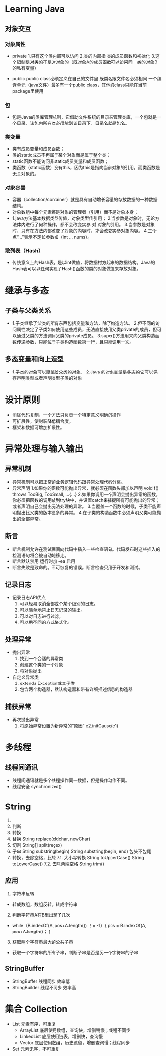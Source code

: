 # Learning Java
## 对象交互
### 对象属性
- private
1.只有这个类内部可以访问
2.类的内部指 类的成员函数和初始化
3.这个限制是对类的不是对对象的（既对象A的成员函数可以访问同一类的对象B的私有变量）

- public
  public class必须定义在自己的文件里 既类名跟文件名必须相同
  一个编译单元（java文件）最多有一个public class，其他的class只能在当前package里使用
### 包
- 包是Java的类库管理机制，它借助文件系统的目录来管理类库，一个包就是一个目录，该包内所有类必须放到该目录下，目录名就是包名。

### 类变量
- 类有成员变量和成员函数；
- 类的static成员不再属于某个对象而是属于整个类；
- static函数不能访问非static成员变量和成员函数；
- 类函数（static函数）没有this，因为this是指向当前对象的引用，而类函数是无关对象的。

### 对象容器
- 容器（collection/container）就是具有自动增长容量的存放数据的一种数据结构。
- 对象数组中每个元素都是对象的管理者（引用）而不是对象本身；
- 1.java方法基本数据类型传值，对象类型传引用；
  2.当参数是对象时，无论方法体内进行了何种操作，都不会改变实参 对 对象的引用。
  3.当参数是对象时，只有在方法内部改变了对象的内容时，才会改变实参对象内容。
  4.三个点“...”表示不定长参数如（int ... nums）。
### 散列表（Hash）
- 传统意义上的Hash表，是以int做值，将数据村方起来的数据结构。Java的Hash表可以以任何实现了Hash()函数的类的对象做值来存放对象。

# 继承与多态
## 子类与父类关系
- 1.子类继承了父类的所有东西包括变量和方法，除了构造方法。
  2.但不同的访问属性决定了子类如何使用这些成员，无法直接使用父类private的成员，但可以通过父类的方法调用父类的private成员。
  3.super()方法用来向父类构造函数传递参数，只能位于子类构造函数第一行，且只能调用一次。
## 多态变量和向上造型
- 1.子类的对象可以赋值给父类的对象。
  2.Java 的对象变量是多态的它可以保存声明类型或者声明类型子类的对象

# 设计原则
- 消除代码复制，一个方法只负责一个特定意义明确的操作
- 可扩展性，使封装降低耦合度。
- 框架和数据可增加扩展性。

# 异常处理与输入输出
## 异常机制
- 异常机制可以把正常的业务逻辑代码跟异常处理代码分离。
- 异常声明
  1.如果你的函数可能抛出异常，就必须在函数头部加以声明
  void f() throws TooBig, TooSmall, ...{...}
  2.如果你调用一个声明会抛出异常的函数，你必须把函数的调用放到try块中，并设置catch来捕捉所有可能抛出的异常；或者声明自己会抛出无法处理的异常。
  3.当覆盖一个函数的时候，子类不能声明抛出比父类的版本更多的异常。
  4.在子类的构造函数中必须声明父类可能抛出的全部异常。
## 断言
- 断言机制允许在测试期间向代码中插入一些检查语句。代码发布时这些插入的检测语句将会被自动地移走。
- 断言默认禁用 运行时加 -ea 启用
- 断言失败是致命的。不可恢复的错误。断言检查只用于开发和测试。
## 记录日志
- 记录日志API优点
  1. 可以轻易取消全部或个某个级别的日志。
  2. 可以简单地禁止日志记录的输出。
  3. 可以对日志进行过滤。
  4. 可以用不同的方式格式化。

## 处理异常
- 抛出异常
  1. 找到一个合适的异常类
  2. 创建这个类的一个对象
  3. 将对象抛出
- 自定义异常类
  1. extends Exception或其子类
  2. 包含两个构造器，默认构造器和带有详细描述信息的构造器

## 捕获异常
- 再次抛出异常
  1. 将原始异常设置为新异常的“原因” e2.initCause(e1)


# 多线程
## 线程间通讯
- 线程间通讯就是多个线程操作同一数据，但是操作动作不同。
- 线程安全 synchronized()

# String
1. 
2. 判断
3. 转换
4. 替换
  String replace(oldchar, newChar)
5. 切割
  String[] split(regex)
6. 子串
  String substring(begin)
  String substring(begin, end) 包头不包尾
7. 转换，去除空格，比较
  7.1. 大小写转换
  String toUpperCase()
  String toLowerCase()
  7.2. 去除两端空格
  String trim()
## 应用
1. 字符串反转
- 转成数组，数组反转，转成字符串
2. 判断字符串A在B里出现了几次
- while（B.indexOf(A, pos+A.length()) ！= -1）{
  pos = B.indexOf(A, pos+A.length()；
}
3. 获取两个字符串最大的公共子串
- 获取一个字符串的所有子串，判断子串是否是另一个字符串的子串
## StringBuffer 
- StringBuffer 线程同步 效率低
- StringBuilder 线程不同步 效率高

# 集合 Collection
- List 元素有序，可重复
  - ArrayList 底层使用数组，查询快，增删稍慢；线程不同步
  - LinkedList 底层使用链表，增删快，查询慢
  - Vector 底层使用数组，历史遗留，增删查询慢；线程同步
- Set 元素无序，不可重复